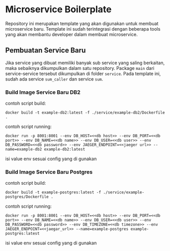 # Microservice Boilerplate #

Repository ini merupakan template yang akan digunakan untuk membuat microservice baru. Template ini sudah terintegrasi dengan beberapa tools yang akan membantu developer dalam membuat microservice.

## Pembuatan Service Baru ##
Jika service yang dibuat memiliki banyak sub service yang saling berkaitan, maka sebaiknya dikumpulkan dalam satu repository. Package `main` dari service-service tersebut dikumpulkan di folder `service`. Pada template ini, sudah ada service `sum_caller` dan service `sum`.

### Build Image Service Baru DB2 ###

contoh script build:
```
docker build -t example-db2:latest -f ./service/example-db2/Dockerfile .
```

contoh script running:
```
docker run -p 8001:8001 --env DB_HOST=<<db host>> --env DB_PORT=<<db port>> --env DB_NAME=<<db name>> --env DB_USER=<<db user>> --env DB_PASSWORD=<<db password>> --env JAEGER_ENDPOINT=<<jaeger url>> --name=example-db2 example-db2:latest
```

isi value env sesuai config yang di gunakan 

### Build Image Service Baru Postgres ###

contoh script build:
```
docker build -t example-postgres:latest -f ./service/example-postgres/Dockerfile .
```

contoh script running:
```
docker run -p 8001:8001 --env DB_HOST=<<db host>> --env DB_PORT=<<db port>> --env DB_NAME=<<db name>> --env DB_USER=<<db user>> --env DB_PASSWORD=<<db password>> --env DB_TIMEZONE=<<db timezone>> --env JAEGER_ENDPOINT=<<jaegar_url>> --name=example-postgres example-postgres:latest
```

isi value env sesuai config yang di gunakan 